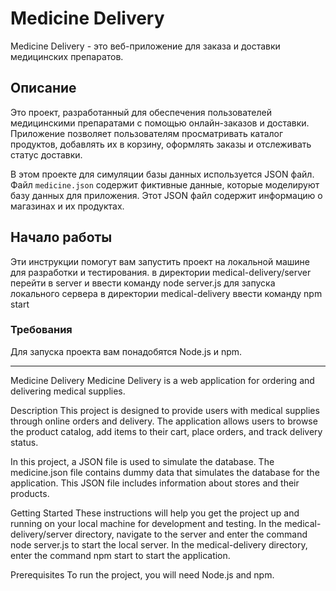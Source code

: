 # Medicine Delivery

Medicine Delivery - это веб-приложение для заказа и доставки медицинских препаратов.

## Описание

Это проект, разработанный для обеспечения пользователей медицинскими препаратами с помощью онлайн-заказов и доставки. Приложение позволяет пользователям просматривать каталог продуктов, добавлять их в корзину, оформлять заказы и отслеживать статус доставки.

В этом проекте для симуляции базы данных используется JSON файл. Файл `medicine.json` содержит фиктивные данные, которые моделируют базу данных для приложения. Этот JSON файл содержит информацию о магазинах и их продуктах.


## Начало работы

Эти инструкции помогут вам запустить проект на локальной машине для разработки и тестирования.
в директории medical-delivery/server перейти в server  и ввести команду node server.js для запуска локального сервера
в директории medical-delivery ввести команду npm start

### Требования

Для запуска проекта вам понадобятся Node.js и npm.

__________ __________ __________ __________ __________ __________ __________

Medicine Delivery
Medicine Delivery is a web application for ordering and delivering medical supplies.

Description
This project is designed to provide users with medical supplies through online orders and delivery. The application allows users to browse the product catalog, add items to their cart, place orders, and track delivery status.

In this project, a JSON file is used to simulate the database. The medicine.json file contains dummy data that simulates the database for the application. This JSON file includes information about stores and their products.

Getting Started
These instructions will help you get the project up and running on your local machine for development and testing.
In the medical-delivery/server directory, navigate to the server and enter the command node server.js to start the local server.
In the medical-delivery directory, enter the command npm start to start the application.

Prerequisites
To run the project, you will need Node.js and npm.